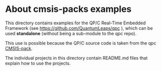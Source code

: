 # About cmsis-packs examples

This directory contains examples for the QP/C Real-Time Embedded Framework
(see https://github.com/QuantumLeaps/qpc ), which can be used **standalone**
(without being a sub-module to the qpc repo).

This use is possible because the QP/C source code is taken from the qpc
[CMSIS-pack](https://github.com/QuantumLeaps/cmsis-packs).

The individual projects in this directory contain README.md files that
explain how to use the projects.
